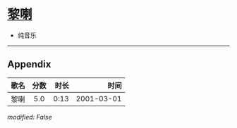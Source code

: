 # [黎喇](https://music.163.com/song?id=67402)

* 纯音乐


---

## Appendix

|歌名|分数|时长|时间|
|:---|:---:|---:|---:|
|黎喇|5.0|0:13|2001-03-01

*modified: False*